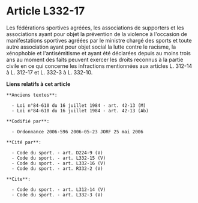 # Article L332-17

Les fédérations sportives agréées, les associations de supporters et les associations ayant pour objet la prévention de la
violence à l'occasion de manifestations sportives agréées par le ministre chargé des sports et toute autre association ayant
pour objet social la lutte contre le racisme, la xénophobie et l'antisémitisme et ayant été déclarées depuis au moins trois
ans au moment des faits peuvent exercer les droits reconnus à la partie civile en ce qui concerne les infractions mentionnées
aux articles L. 312-14 à L. 312-17 et L. 332-3 à L. 332-10.

**Liens relatifs à cet article**

	**Anciens textes**:

	  - Loi n°84-610 du 16 juillet 1984 - art. 42-13 (M)
	  - Loi n°84-610 du 16 juillet 1984 - art. 42-13 (Ab)

	**Codifié par**:

	  - Ordonnance 2006-596 2006-05-23 JORF 25 mai 2006

	**Cité par**:

	  - Code du sport. - art. D224-9 (V)
	  - Code du sport. - art. L332-15 (V)
	  - Code du sport. - art. L332-16 (V)
	  - Code du sport. - art. R332-2 (V)

	**Cite**:

	  - Code du sport. - art. L312-14 (V)
	  - Code du sport. - art. L332-3 (V)
